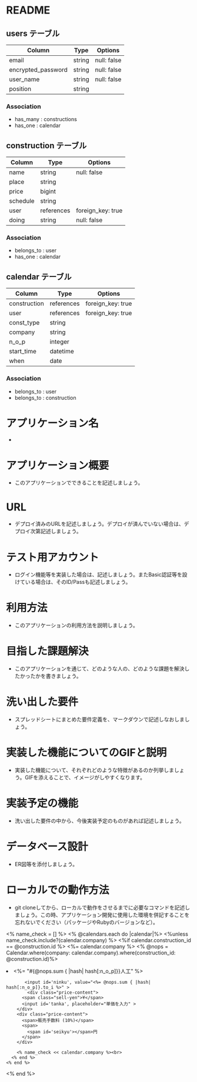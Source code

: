 # README

## users テーブル
| Column             | Type    | Options     |
| ------------------ | ------- | ----------- |
| email              | string  | null: false |
| encrypted_password | string  | null: false |
| user_name          | string  | null: false |
| position           | string  |             |

### Association
- has_many : constructions
- has_one  : calendar


## construction テーブル
| Column          | Type       | Options           |
| --------------- | ---------- | ----------------- |
| name            | string     | null: false       |
| place           | string     |                   | 
| price           | bigint     |                   |
| schedule        | string     |                   |
| user            | references | foreign_key: true |
| doing           | string     | null: false       |
### Association
- belongs_to : user
- has_one    : calendar


## calendar テーブル
| Column          | Type       | Options           |
| --------------- | ---------- | ----------------- |
| construction    | references | foreign_key: true |
| user            | references | foreign_key: true | 
| const_type      | string     |                   |
| company         | string     |                   | 
| n_o_p           | integer    |                   |
| start_time      | datetime   |                   |
| when            | date       |                   |
### Association
- belongs_to : user
- belongs_to : construction


# アプリケーション名	
- 
# アプリケーション概要	
- このアプリケーションでできることを記述しましょう。
# URL
- デプロイ済みのURLを記述しましょう。デプロイが済んでいない場合は、デプロイ次第記述しましょう。
# テスト用アカウント
- ログイン機能等を実装した場合は、記述しましょう。またBasic認証等を設けている場合は、そのID/Passも記述しましょう。
# 利用方法
- このアプリケーションの利用方法を説明しましょう。
# 目指した課題解決
- このアプリケーションを通じて、どのような人の、どのような課題を解決したかったかを書きましょう。
# 洗い出した要件
- スプレッドシートにまとめた要件定義を、マークダウンで記述しなおしましょう。
# 実装した機能についてのGIFと説明
- 実装した機能について、それぞれどのような特徴があるのか列挙しましょう。GIFを添えることで、イメージがしやすくなります。
# 実装予定の機能
- 洗い出した要件の中から、今後実装予定のものがあれば記述しましょう。
# データベース設計
- ER図等を添付しましょう。
# ローカルでの動作方法
- git cloneしてから、ローカルで動作をさせるまでに必要なコマンドを記述しましょう。この時、アプリケーション開発に使用した環境を併記することを忘れないでください（パッケージやRubyのバージョンなど）。















<% name_check = [] %>
  <% @calendars.each do |calendar|%> 
    <%unless name_check.include?(calendar.company) %> 
      <%if calendar.construction_id == @construction.id %>
        <%= calendar.company %>
        <% @nops = Calendar.where(company: calendar.company).where(construction_id: @construction.id)%>
           <li> <%= "#{@nops.sum { |hash| hash[:n_o_p]}}人工" %></li> 

           <input id='ninku', value="<%= @nops.sum { |hash| hash[:n_o_p]}.to_i %>" >
            <div class="price-content">
          <span class="sell-yen">¥</span>
          <input id='tanka', placeholder="単価を入力" >
        </div>
        <div class="price-content">
          <span>販売手数料 (10%)</span>
          <span>
            <span id='seikyu'></span>円
          </span>
        </div>
       
        <% name_check << calendar.company %><br>
      <% end %>
    <% end %>
  <% end %>